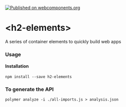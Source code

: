 [![Published on webcomponents.org](https://img.shields.io/badge/webcomponents.org-published-blue.svg)](https://www.webcomponents.org/element/isuwang/h2-elements)
# \<h2-elements\>
A series of container elements to quickly build web apps

### Usage
#### Installation
```
npm install --save h2-elements
```

### To generate the API
```
polymer analyze -i ./all-imports.js > analysis.json
```
